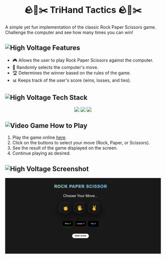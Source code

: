 <h1 align="center"> 🪨📄✂️ TriHand Tactics 🪨📄✂️ </h1>

A simple yet fun implementation of the classic Rock Paper Scissors game. Challenge the computer and see how many times you can win!</p>

<h2><img src="https://raw.githubusercontent.com/Tarikul-Islam-Anik/Animated-Fluent-Emojis/master/Emojis/Activities/Sparkles.png" alt="High Voltage" width="30" height="30"> Features</h2>

- 🎮 Allows the user to play Rock Paper Scissors against the computer.
- 🎲 Randomly selects the computer's move.
- 🏆 Determines the winner based on the rules of the game.
- 📊 Keeps track of the user's score (wins, losses, and ties).

<h2><img src="https://raw.githubusercontent.com/Tarikul-Islam-Anik/Animated-Fluent-Emojis/master/Emojis/Objects/Hammer%20and%20Wrench.png" alt="High Voltage" width="30" height="30"> Tech Stack</h2>

<div align="center">
<a href="https://developer.mozilla.org/en-US/docs/Glossary/HTML5"><img src="https://img.shields.io/badge/HTML5-E34F26.svg?style=for-the-badge&logo=HTML5&logoColor=white"></a>
<a href="https://developer.mozilla.org/en-US/docs/Web/CSS"><img src="https://img.shields.io/badge/CSS3-1572B6.svg?style=for-the-badge&logo=CSS3&logoColor=black"></a>
<a href="https://developer.mozilla.org/en-US/docs/Web/JavaScript"><img src="https://img.shields.io/badge/JavaScript-F7DF1E.svg?style=for-the-badge&logo=JavaScript&logoColor=black"></a>
</div>

<h2><img src="https://raw.githubusercontent.com/Tarikul-Islam-Anik/Animated-Fluent-Emojis/master/Emojis/Activities/Video%20Game.png" alt="Video Game" width="35" height="35" /> How to Play</h2>

1. Play the game online [here](https://trihandtactics.netlify.app/).
2. Click on the buttons to select your move (Rock, Paper, or Scissors).
3. See the result of the game displayed on the screen.
4. Continue playing as desired.

<h2><img src="https://raw.githubusercontent.com/Tarikul-Islam-Anik/Animated-Fluent-Emojis/master/Emojis/Objects/Camera%20with%20Flash.png" alt="High Voltage" width="35" height="35"> Screenshot</h2>

![Webview](images/webview.png)
